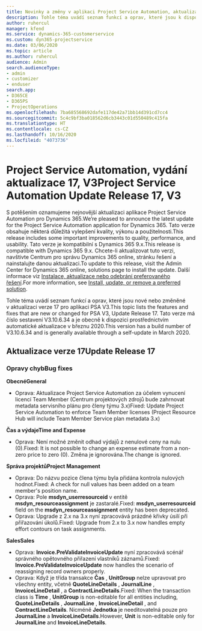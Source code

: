 ```yaml
---
title: Novinky a změny v aplikaci Project Service Automation, aktualizace verze 17, V3
description: Tohle téma uvádí seznam funkcí a oprav, které jsou k dispozici v Project Service Automation, aktualizace verze 17, V3.
author: ruhercul
manager: kfend
ms.service: dynamics-365-customerservice
ms.custom: dyn365-projectservice
ms.date: 03/06/2020
ms.topic: article
ms.author: ruhercul
audience: Admin
search.audienceType:
- admin
- customizer
- enduser
search.app:
- D365CE
- D365PS
- ProjectOperations
ms.openlocfilehash: 7ba685568692dafe117de42a71bb14d391cd7cc4
ms.sourcegitcommit: 5c4c9bf3ba018562d6cb3443c01d550489c415fa
ms.translationtype: HT
ms.contentlocale: cs-CZ
ms.lasthandoff: 10/16/2020
ms.locfileid: "4073736"
---
```

# <a name="project-service-automation-update-release-17-v3"></a><span data-ttu-id="f942f-103">Project Service Automation, vydání aktualizace 17, V3</span><span class="sxs-lookup"><span data-stu-id="f942f-103">Project Service Automation Update Release 17, V3</span></span>

<span data-ttu-id="f942f-104">S potěšením oznamujeme nejnovější aktualizaci aplikace Project Service Automation pro Dynamics 365.</span><span class="sxs-lookup"><span data-stu-id="f942f-104">We’re pleased to announce the latest update for the Project Service Automation application for Dynamics 365.</span></span> <span data-ttu-id="f942f-105">Tato verze obsahuje některá důležitá vylepšení kvality, výkonu a použitelnosti.</span><span class="sxs-lookup"><span data-stu-id="f942f-105">This release includes some important improvements to quality, performance, and usability.</span></span>  <span data-ttu-id="f942f-106">Tato verze je kompatibilní s Dynamics 365 9.x.</span><span class="sxs-lookup"><span data-stu-id="f942f-106">This release is compatible with Dynamics 365 9.x.</span></span> <span data-ttu-id="f942f-107">Chcete-li aktualizovat tuto verzi, navštivte Centrum pro správu Dynamics 365 online, stránku řešení a nainstalujte danou aktualizaci.</span><span class="sxs-lookup"><span data-stu-id="f942f-107">To update to this release, visit the Admin Center for Dynamics 365 online, solutions page to install the update.</span></span> <span data-ttu-id="f942f-108">Další informace viz [Instalace, aktualizace nebo odebrání preferovaného řešení](https://docs.microsoft.com/power-platform/admin/install-remove-preferred-solution).</span><span class="sxs-lookup"><span data-stu-id="f942f-108">For more information, see [Install, update, or remove a preferred solution](https://docs.microsoft.com/power-platform/admin/install-remove-preferred-solution).</span></span>

<span data-ttu-id="f942f-109">Tohle téma uvádí seznam funkcí a oprav, které jsou nové nebo změněné v aktualizaci verze 17 pro aplikaci PSA V3.</span><span class="sxs-lookup"><span data-stu-id="f942f-109">This topic lists the features and fixes that are new or changed for PSA V3, Update Release 17.</span></span> <span data-ttu-id="f942f-110">Tato verze má číslo sestavení V3.10.6.34 a je obecně k dispozici prostřednictvím automatické aktualizace v březnu 2020.</span><span class="sxs-lookup"><span data-stu-id="f942f-110">This version has a build number of V3.10.6.34 and is generally available through a self-update in March 2020.</span></span>


## <a name="update-release-17"></a><span data-ttu-id="f942f-111">Aktualizace verze 17</span><span class="sxs-lookup"><span data-stu-id="f942f-111">Update Release 17</span></span>

### <a name="bug-fixes"></a><span data-ttu-id="f942f-112">Opravy chyb</span><span class="sxs-lookup"><span data-stu-id="f942f-112">Bug fixes</span></span>

<span data-ttu-id="f942f-113">**Obecné**</span><span class="sxs-lookup"><span data-stu-id="f942f-113">**General**</span></span>

- <span data-ttu-id="f942f-114">Oprava: Aktualizace Project Service Automation za účelem vynucení licencí Team Member (Centrum projektových zdrojů bude zahrnovat metadata servisního plánu pro členy týmu 3.x)</span><span class="sxs-lookup"><span data-stu-id="f942f-114">Fixed: Update Project Service Automation to enforce Team Member licenses (Project Resource Hub will include Team Member Service plan metadata 3.x)</span></span>
 
<span data-ttu-id="f942f-115">**Čas a výdaje**</span><span class="sxs-lookup"><span data-stu-id="f942f-115">**Time and Expense**</span></span>

- <span data-ttu-id="f942f-116">Oprava: Není možné změnit odhad výdajů z nenulové ceny na nulu (0).</span><span class="sxs-lookup"><span data-stu-id="f942f-116">Fixed: It is not possible to change an expense estimate from a non-zero price to zero (0).</span></span> <span data-ttu-id="f942f-117">Změna je ignorována.</span><span class="sxs-lookup"><span data-stu-id="f942f-117">The change is ignored.</span></span>

<span data-ttu-id="f942f-118">**Správa projektů**</span><span class="sxs-lookup"><span data-stu-id="f942f-118">**Project Management**</span></span>

- <span data-ttu-id="f942f-119">Oprava: Do názvu pozice člena týmu byla přidána kontrola nulových hodnot.</span><span class="sxs-lookup"><span data-stu-id="f942f-119">Fixed: A check for null values has been added on a team member's position name.</span></span>
- <span data-ttu-id="f942f-120">Oprava: Pole **msdyn_userresourceid** v entitě **msdyn_resourceassignment** je zastaralé.</span><span class="sxs-lookup"><span data-stu-id="f942f-120">Fixed: **msdyn_userresourceid** field on the **msdyn_resourceassignment** entity has been deprecated.</span></span>
- <span data-ttu-id="f942f-121">Oprava: Upgrade z 2.x na 3.x nyní zpracovává prázdné křivky úsilí při přiřazování úkolů.</span><span class="sxs-lookup"><span data-stu-id="f942f-121">Fixed: Upgrade from 2.x to 3.x now handles empty effort contours on task assignments.</span></span>

<span data-ttu-id="f942f-122">**Sales**</span><span class="sxs-lookup"><span data-stu-id="f942f-122">**Sales**</span></span>

- <span data-ttu-id="f942f-123">Oprava: **Invoice.PreValidateInvoiceUpdate** nyní zpracovává scénář správného opětovného přiřazení vlastníků záznamů.</span><span class="sxs-lookup"><span data-stu-id="f942f-123">Fixed: **Invoice.PreValidateInvoiceUpdate** now handles the scenario of reassigning record owners properly.</span></span>
- <span data-ttu-id="f942f-124">Oprava: Když je třída transakce **Čas** , **UnitGroup** nelze upravovat pro všechny entity, včetně **QuoteLineDetails** , **JournalLine** , **InvoiceLineDetail** , a **ContractLineDetails**.</span><span class="sxs-lookup"><span data-stu-id="f942f-124">Fixed: When the transaction class is **Time** , **UnitGroup** is non-editable for all entities including, **QuoteLineDetails** , **JournalLine** , **InvoiceLineDetail** , and **ContractLineDetails**.</span></span> <span data-ttu-id="f942f-125">Nicméně **Jednotka** je needitovatelná pouze pro **JournalLine** a **InvoiceLineDetails**.</span><span class="sxs-lookup"><span data-stu-id="f942f-125">However, **Unit** is non-editable only for **JournalLine** and **InvoiceLineDetails**.</span></span>


